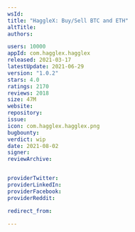 ```yaml
---
wsId: 
title: "HaggleX: Buy/Sell BTC and ETH"
altTitle: 
authors:

users: 10000
appId: com.hagglex.hagglex
released: 2021-03-17
latestUpdate: 2021-06-29
version: "1.0.2"
stars: 4.0
ratings: 2170
reviews: 2018
size: 47M
website: 
repository: 
issue: 
icon: com.hagglex.hagglex.png
bugbounty: 
verdict: wip
date: 2021-08-02
signer: 
reviewArchive:


providerTwitter: 
providerLinkedIn: 
providerFacebook: 
providerReddit: 

redirect_from:

---
```



